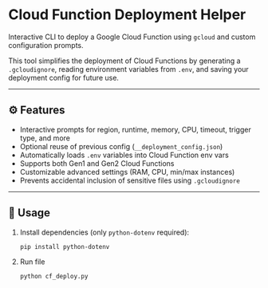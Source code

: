 # Cloud Function Deployment Helper

Interactive CLI to deploy a Google Cloud Function using `gcloud` and custom configuration prompts.

This tool simplifies the deployment of Cloud Functions by generating a `.gcloudignore`, reading environment variables from `.env`, and saving your deployment config for future use.

---

## ⚙️ Features

- Interactive prompts for region, runtime, memory, CPU, timeout, trigger type, and more
- Optional reuse of previous config (`__deployment_config.json`)
- Automatically loads `.env` variables into Cloud Function env vars
- Supports both Gen1 and Gen2 Cloud Functions
- Customizable advanced settings (RAM, CPU, min/max instances)
- Prevents accidental inclusion of sensitive files using `.gcloudignore`

---

## 🚀 Usage

1. Install dependencies (only `python-dotenv` required):
    ```bash
    pip install python-dotenv
    ```

2. Run file
    ```bash
    python cf_deploy.py
    ```